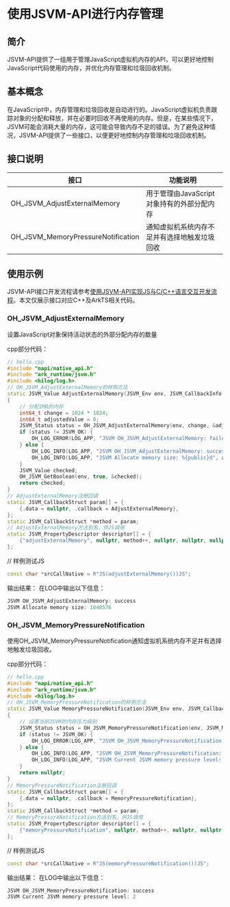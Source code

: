 # 使用JSVM-API进行内存管理

## 简介

JSVM-API提供了一组用于管理JavaScript虚拟机内存的API，可以更好地控制JavaScript代码使用的内存，并优化内存管理和垃圾回收机制。

## 基本概念

在JavaScript中，内存管理和垃圾回收是自动进行的。JavaScript虚拟机负责跟踪对象的分配和释放，并在必要时回收不再使用的内存。但是，在某些情况下，JSVM可能会消耗大量的内存，这可能会导致内存不足的错误。为了避免这种情况，JSVM-API提供了一些接口，以便更好地控制内存管理和垃圾回收机制。

## 接口说明

| 接口                       | 功能说明                            |
|----------------------------|-------------------------------------|
| OH_JSVM_AdjustExternalMemory         | 用于管理由JavaScript对象持有的外部分配内存|
| OH_JSVM_MemoryPressureNotification   | 通知虚拟机系统内存不足并有选择地触发垃圾回收|

## 使用示例

JSVM-API接口开发流程请参考[使用JSVM-API实现JS与C/C++语言交互开发流程](use-jsvm-process.md)。本文仅展示接口对应C++及ArkTS相关代码。

### OH_JSVM_AdjustExternalMemory

设置JavaScript对象保持活动状态的外部分配内存的数量

cpp部分代码：

```cpp
// hello.cpp
#include "napi/native_api.h"
#include "ark_runtime/jsvm.h"
#include <hilog/log.h>
// OH_JSVM_AdjustExternalMemory的样例方法
static JSVM_Value AdjustExternalMemory(JSVM_Env env, JSVM_CallbackInfo info)
{
    // 分配1MB的内存
    int64_t change = 1024 * 1024;
    int64_t adjustedValue = 0;
    JSVM_Status status = OH_JSVM_AdjustExternalMemory(env, change, &adjustedValue);
    if (status != JSVM_OK) {
        OH_LOG_ERROR(LOG_APP, "JSVM OH_JSVM_AdjustExternalMemory: failed");
    } else {
        OH_LOG_INFO(LOG_APP, "JSVM OH_JSVM_AdjustExternalMemory: success");
        OH_LOG_INFO(LOG_APP, "JSVM Allocate memory size: %{public}d", adjustedValue);
    }
    JSVM_Value checked;
    OH_JSVM_GetBoolean(env, true, &checked);
    return checked;
}
// AdjustExternalMemory注册回调
static JSVM_CallbackStruct param[] = {
    {.data = nullptr, .callback = AdjustExternalMemory},
};
static JSVM_CallbackStruct *method = param;
// AdjustExternalMemory方法别名，供JS调用
static JSVM_PropertyDescriptor descriptor[] = {
    {"adjustExternalMemory", nullptr, method++, nullptr, nullptr, nullptr, JSVM_DEFAULT},
};
```

// 样例测试JS

```c++
const char *srcCallNative = R"JS(adjustExternalMemory())JS";
```
<!-- @[oh_jsvm_adjust_external_memory](https://gitcode.com/openharmony/applications_app_samples/blob/master/code/DocsSample/ArkTS/JSVMAPI/JsvmUsageGuide/UsageInstructionsTwo/adjustexternalmemory/src/main/cpp/hello.cpp) -->
输出结果：
在LOG中输出以下信息：
```cpp
JSVM OH_JSVM_AdjustExternalMemory: success
JSVM Allocate memory size: 1048576
```
### OH_JSVM_MemoryPressureNotification

使用OH_JSVM_MemoryPressureNotification通知虚拟机系统内存不足并有选择地触发垃圾回收。

cpp部分代码：

```cpp
// hello.cpp
#include "napi/native_api.h"
#include "ark_runtime/jsvm.h"
#include <hilog/log.h>
// OH_JSVM_MemoryPressureNotification的样例方法
static JSVM_Value MemoryPressureNotification(JSVM_Env env, JSVM_CallbackInfo info)
{
    // 设置当前JSVM的内存压力级别
    JSVM_Status status = OH_JSVM_MemoryPressureNotification(env, JSVM_MEMORY_PRESSURE_LEVEL_CRITICAL);
    if (status != JSVM_OK) {
        OH_LOG_ERROR(LOG_APP, "JSVM OH_JSVM_MemoryPressureNotification: failed");
    } else {
        OH_LOG_INFO(LOG_APP, "JSVM OH_JSVM_MemoryPressureNotification: success");
        OH_LOG_INFO(LOG_APP, "JSVM Current JSVM memory pressure level: %{public}d", JSVM_MEMORY_PRESSURE_LEVEL_CRITICAL);
    }
    return nullptr;
}
// MemoryPressureNotification注册回调
static JSVM_CallbackStruct param[] = {
    {.data = nullptr, .callback = MemoryPressureNotification},
};
static JSVM_CallbackStruct *method = param;
// MemoryPressureNotification方法别名，供JS调用
static JSVM_PropertyDescriptor descriptor[] = {
    {"memoryPressureNotification", nullptr, method++, nullptr, nullptr, nullptr, JSVM_DEFAULT},
};
```

// 样例测试JS

```c++
const char *srcCallNative = R"JS(memoryPressureNotification())JS";
```
<!-- @[oh_jsvm_memory_pressure_notification](https://gitcode.com/openharmony/applications_app_samples/blob/master/code/DocsSample/ArkTS/JSVMAPI/JsvmUsageGuide/UsageInstructionsTwo/memorypressurenotification/src/main/cpp/hello.cpp) -->
输出结果：
在LOG中输出以下信息：
```cpp
JSVM OH_JSVM_MemoryPressureNotification: success
JSVM Current JSVM memory pressure level: 2
```
